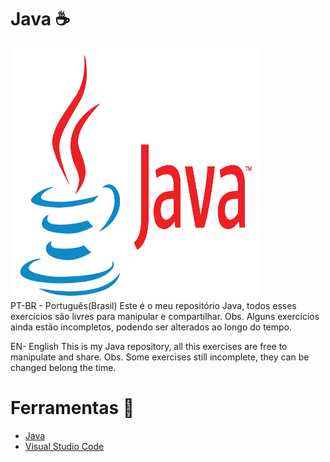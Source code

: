 # Java ☕

<img src="./.github/java.png" width=400 height=400>

<br />
PT-BR - Português(Brasil)
Este é o meu repositório 
Java, todos esses exercícios são livres para manipular
e compartilhar.
Obs. Alguns exercícios ainda estão incompletos, 
podendo ser alterados ao longo do tempo.

EN- English
This is my Java repository, all this exercises are free to manipulate
and share.
Obs. Some exercises still incomplete, they can
be changed belong the time.

# Ferramentas 🔧
* <a href="https://www.java.com/en/">Java</a>
* <a href="https://code.visualstudio.com/">Visual Studio Code</a>